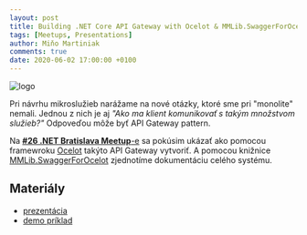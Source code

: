 ```yaml
---
layout: post
title: Building .NET Core API Gateway with Ocelot & MMLib.SwaggerForOcelot (.NET Bratislava Meetup)
tags: [Meetups, Presentations]
author: Miňo Martiniak
comments: true
date: 2020-06-02 17:00:00 +0100
---
```


![logo](https://secure.meetupstatic.com/photos/event/7/c/d/c/highres_490531964.jpeg)

Pri návrhu mikroslužieb narážame na nové otázky, ktoré sme pri "monolite" nemali. Jednou z nich je aj *"Ako ma klient komunikovať s takým množstvom služieb?"* Odpoveďou môže byť API Gateway pattern.

Na [**#26 .NET Bratislava Meetup**-e](https://www.meetup.com/en-AU/NET-Bratislava-Meetup/events/270813007/) sa pokúsim ukázať ako pomocou framewroku [Ocelot](https://github.com/ThreeMammals/Ocelot) takýto API Gateway vytvoriť. A pomocou knižnice [MMLib.SwaggerForOcelot](https://github.com/Burgyn/MMLib.SwaggerForOcelot) zjednotíme dokumentáciu celého systému.

## Materiály

- [prezentácia](https://gitpitch.com/burgyn/presentations?p=ApiGatewayOcelot#/)
- [demo príklad](https://github.com/Burgyn/Sample.ApiGatewayOcelot)